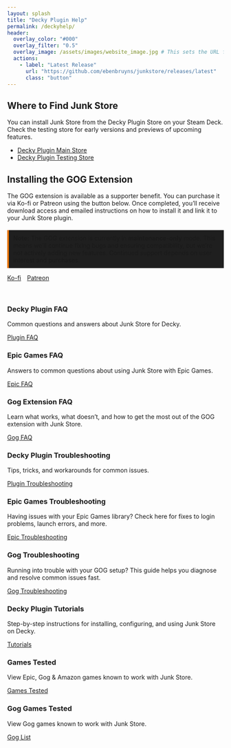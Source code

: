 ```yaml
---
layout: splash
title: "Decky Plugin Help"
permalink: /deckyhelp/
header:
  overlay_color: "#000"
  overlay_filter: "0.5"
  overlay_image: /assets/images/website_image.jpg # This sets the URL for this page
  actions:
    - label: "Latest Release"
      url: "https://github.com/ebenbruyns/junkstore/releases/latest"
      class: "button"
---
```

<div class="spacer mt-4"></div>

<!-- Where to Find Junk Store -->
<section class="where-to-find">
  <h2>Where to Find Junk Store</h2>
  <p>
    You can install Junk Store from the Decky Plugin Store on your Steam Deck. Check the testing store for early versions and previews of upcoming features.
  </p>
  <ul>
    <li><a href="https://plugins.deckbrew.xyz/" target="_blank" rel="noopener noreferrer">Decky Plugin Main Store</a></li>
    <li><a href="https://testing.deckbrew.xyz/" target="_blank" rel="noopener noreferrer">Decky Plugin Testing Store</a></li>
  </ul>
</section>

<section class="gog-extension">
  <h2>Installing the GOG Extension</h2>
  <p>
    The GOG extension is available as a supporter benefit. You can purchase it via Ko-fi or Patreon using the button below. Once completed, you’ll receive download access and emailed instructions on how to install it and link it to your Junk Store plugin.
  </p>

  <p style="border-left: 4px solid #e67300; background-color: #1f1f1f; padding: 10px; margin-top: 20px;">
    <strong>Note:</strong> The GOG extension is currently in <strong>maintenance-only</strong> mode. This means we’ll continue fixing bugs and ensuring compatibility, but we’re not actively adding new features. Continued support depends on user interest and purchases.
  </p>

  <a href="https://ko-fi.com/junkstore" class="button" style="margin-right: 10px;" target="_blank" rel="noopener noreferrer">Ko-fi</a>
  <a href="https://www.patreon.com/junkstore" class="button" target="_blank" rel="noopener noreferrer">Patreon</a>
</section>

<br>

<!-- Content Boxes -->
<div class="content-box-container">
  <!-- FAQ -->
  <div class="content-box faq">
    <h3>Decky Plugin FAQ</h3>
    <p>Common questions and answers about Junk Store for Decky.</p>
    <a href="{{ '/faq/deckyfaq' | relative_url }}" class="button">Plugin FAQ</a>
  </div>

  <div class="content-box troubleshooting">
    <h3>Epic Games FAQ</h3>
    <p>Answers to common questions about using Junk Store with Epic Games.</p>
    <a href="{{ '/faq/epicfaq/' | relative_url }}" class="button">Epic FAQ</a>
  </div>

  <div class="content-box troubleshooting">
    <h3>Gog Extension FAQ</h3>
    <p>Learn what works, what doesn’t, and how to get the most out of the GOG extension with Junk Store.</p>
    <a href="{{ '/faq/gogfaq/' | relative_url }}" class="button">Gog FAQ</a>
  </div>

  <!-- Troubleshooting -->
  <div class="content-box troubleshooting">
    <h3>Decky Plugin Troubleshooting</h3>
    <p>Tips, tricks, and workarounds for common issues.</p>
    <a href="{{ '/troubleshooting/plugin' | relative_url }}" class="button">Plugin Troubleshooting</a>
  </div>

  <div class="content-box troubleshooting">
    <h3>Epic Games Troubleshooting</h3>
    <p>Having issues with your Epic Games library? Check here for fixes to login problems, launch errors, and more.</p>
    <a href="{{ '/troubleshooting/epic' | relative_url }}" class="button">Epic Troubleshooting</a>
  </div>

  <div class="content-box troubleshooting">
    <h3>Gog Troubleshooting</h3>
    <p>Running into trouble with your GOG setup? This guide helps you diagnose and resolve common issues fast.</p>
    <a href="{{ '/troubleshooting/gog' | relative_url }}" class="button">Gog Troubleshooting</a>
  </div>

  <!-- Tutorials -->
  <div class="content-box tutorials">
    <h3>Decky Plugin Tutorials</h3>
    <p>Step-by-step instructions for installing, configuring, and using Junk Store on Decky.</p>
    <a href="{{ '/plugin_tutorials/' | relative_url }}" class="button">Tutorials</a>
  </div>

  <!-- Tested Games -->
  <div class="content-box tested-games">
    <h3>Games Tested</h3>
    <p>View Epic, Gog & Amazon games known to work with Junk Store.</p>
    <a href="/tested-games/" class="button" target="_blank" rel="noopener noreferrer">Games Tested</a>
  </div>

   <div class="content-box tested-games">
    <h3>Gog Games Tested</h3>
    <p>View Gog games known to work with Junk Store.</p>
    <a href="https://wiki.junkstore.xyz/wiki/Help:GOG_Games/Working" class="button" target="_blank" rel="noopener noreferrer">Gog List</a>
  </div>
</div>
